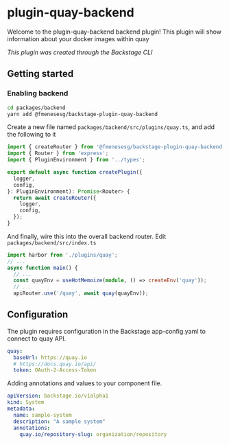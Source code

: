 # plugin-quay-backend

Welcome to the plugin-quay-backend backend plugin!
This plugin will show information about your docker images within quay

_This plugin was created through the Backstage CLI_

## Getting started

### Enabling backend

```bash
cd packages/backend
yarn add @fmenesesg/backstage-plugin-quay-backend
```

Create a new file named `packages/backend/src/plugins/quay.ts`, and add the following to it

```ts
import { createRouter } from '@fmenesesg/backstage-plugin-quay-backend';
import { Router } from 'express';
import { PluginEnvironment } from '../types';

export default async function createPlugin({
  logger,
  config,
}: PluginEnvironment): Promise<Router> {
  return await createRouter({
    logger,
    config,
  });
}
```

And finally, wire this into the overall backend router. Edit `packages/backend/src/index.ts`

```ts
import harbor from './plugins/quay';
// ...
async function main() {
  // ...
  const quayEnv = useHotMemoize(module, () => createEnv('quay'));
  // ...
  apiRouter.use('/quay', await quay(quayEnv));

```

## Configuration
The plugin requires configuration in the Backstage app-config.yaml to connect to quay API.

```yaml
quay:
  baseUrl: https://quay.io 
  # https://docs.quay.io/api/ 
  token: OAuth-2-Access-Token

```

Adding annotations and values to your component file.
```yaml
apiVersion: backstage.io/v1alpha1
kind: System
metadata:
  name: sample-system
  description: "A sample system"
  annotations:
    quay.io/repository-slug: organization/repository
```

